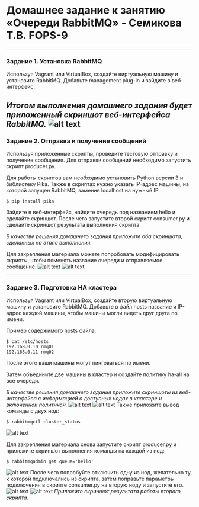 # Домашнее задание к занятию  «Очереди RabbitMQ» - Семикова Т.В. FOPS-9
---

### Задание 1. Установка RabbitMQ

Используя Vagrant или VirtualBox, создайте виртуальную машину и установите RabbitMQ.
Добавьте management plug-in и зайдите в веб-интерфейс.

*Итогом выполнения домашнего задания будет приложенный скриншот веб-интерфейса RabbitMQ.*
![alt text](https://github.com/SemikovaTV/hw_rabbitmq/blob/main/1.jpg)
---

### Задание 2. Отправка и получение сообщений

Используя приложенные скрипты, проведите тестовую отправку и получение сообщения.
Для отправки сообщений необходимо запустить скрипт producer.py.

Для работы скриптов вам необходимо установить Python версии 3 и библиотеку Pika.
Также в скриптах нужно указать IP-адрес машины, на которой запущен RabbitMQ, заменив localhost на нужный IP.

```shell script
$ pip install pika
```

Зайдите в веб-интерфейс, найдите очередь под названием hello и сделайте скриншот.
После чего запустите второй скрипт consumer.py и сделайте скриншот результата выполнения скрипта

*В качестве решения домашнего задания приложите оба скриншота, сделанных на этапе выполнения.*

Для закрепления материала можете попробовать модифицировать скрипты, чтобы поменять название очереди и отправляемое сообщение.
![alt text](https://github.com/SemikovaTV/hw_rabbitmq/blob/main/2.jpg)
![alt text](https://github.com/SemikovaTV/hw_rabbitmq/blob/main/3.jpg)

---

### Задание 3. Подготовка HA кластера

Используя Vagrant или VirtualBox, создайте вторую виртуальную машину и установите RabbitMQ.
Добавьте в файл hosts название и IP-адрес каждой машины, чтобы машины могли видеть друг друга по имени.

Пример содержимого hosts файла:
```shell script
$ cat /etc/hosts
192.168.0.10 rmq01
192.168.0.11 rmq02
```
После этого ваши машины могут пинговаться по имени.

Затем объедините две машины в кластер и создайте политику ha-all на все очереди.

*В качестве решения домашнего задания приложите скриншоты из веб-интерфейса с информацией о доступных нодах в кластере и включённой политикой.*
![alt text](https://github.com/SemikovaTV/hw_rabbitmq/blob/main/5.jpg)
![alt text](https://github.com/SemikovaTV/hw_rabbitmq/blob/main/6.jpg)
Также приложите вывод команды с двух нод:

```shell script
$ rabbitmqctl cluster_status
```

![alt text](https://github.com/SemikovaTV/hw_rabbitmq/blob/main/4.jpg)


Для закрепления материала снова запустите скрипт producer.py и приложите скриншот выполнения команды на каждой из нод:

```shell script
$ rabbitmqadmin get queue='hello'
```
![alt text](https://github.com/SemikovaTV/hw_rabbitmq/blob/main/7.jpg)
После чего попробуйте отключить одну из нод, желательно ту, к которой подключались из скрипта, затем поправьте параметры подключения в скрипте consumer.py на вторую ноду и запустите его.
![alt text](https://github.com/SemikovaTV/hw_rabbitmq/blob/main/8.jpg)
![alt text](https://github.com/SemikovaTV/hw_rabbitmq/blob/main/9.jpg)
*Приложите скриншот результата работы второго скрипта.*
